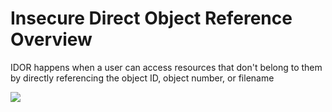 # Insecure Direct Object Reference Overview

IDOR happens when a user can access resources that don't belong to them by directly referencing the object ID, object number, or filename

![](https://github.com/JonmarCorpuz/SecondBrain/blob/main/Assets/Whitespace.png)
